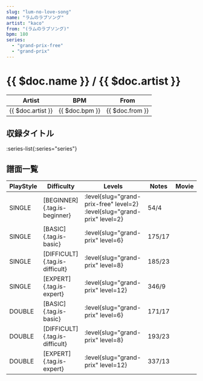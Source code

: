 ```yaml
---
slug: "lum-no-love-song"
name: "ラムのラブソング"
artist: "kaco"
from: "(ラムのラブソング)"
bpm: 180
series:
  - "grand-prix-free"
  - "grand-prix"
---
```


# {{ $doc.name }} / {{ $doc.artist }}

|Artist|BPM|From|
|------|---|----|
|{{ $doc.artist }}|{{ $doc.bpm }}|{{ $doc.from }}|

## 収録タイトル

:series-list{:series="series"}

## 譜面一覧

|PlayStyle|Difficulty|Levels|Notes|Movie|
|---------|----------|------|-----|-----|
|SINGLE|[BEGINNER]{.tag.is-beginner}|<div class="field is-grouped is-grouped-multiline"> :level{slug="grand-prix-free" level=2} :level{slug="grand-prix" level=2}</div>|54/4||
|SINGLE|[BASIC]{.tag.is-basic}|<div class="field is-grouped is-grouped-multiline"> :level{slug="grand-prix" level=6}</div>|175/17||
|SINGLE|[DIFFICULT]{.tag.is-difficult}|<div class="field is-grouped is-grouped-multiline"> :level{slug="grand-prix" level=8}</div>|185/23||
|SINGLE|[EXPERT]{.tag.is-expert}|<div class="field is-grouped is-grouped-multiline"> :level{slug="grand-prix" level=12}</div>|346/9||
|DOUBLE|[BASIC]{.tag.is-basic}|<div class="field is-grouped is-grouped-multiline"> :level{slug="grand-prix" level=6}</div>|171/17||
|DOUBLE|[DIFFICULT]{.tag.is-difficult}|<div class="field is-grouped is-grouped-multiline"> :level{slug="grand-prix" level=8}</div>|193/23||
|DOUBLE|[EXPERT]{.tag.is-expert}|<div class="field is-grouped is-grouped-multiline"> :level{slug="grand-prix" level=12}</div>|337/13||

